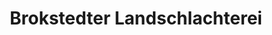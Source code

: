 ---
title: "Brokstedter Landschlachterei"
url: /brokstedt/brokstedter-landschlachterei/
shop: Metzgerei
---